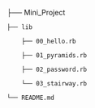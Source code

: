 ├── Mini_Project

    ├── lib

        ├── 00_hello.rb

        ├── 01_pyramids.rb

        ├── 02_password.rb

        └── 03_stairway.rb

    └── README.md

